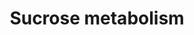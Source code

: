 ---
annotations:
- id: PW:0000151
  parent: classic metabolic pathway
  type: Pathway Ontology
  value: starch and sucrose metabolic pathway
authors:
- Anwesha
- Sbohler
- Egonw
- MaintBot
- DeSl
- Eweitz
description: 'This pathway represents the reactions for the synthesis and degradation
  in the cytosol of plants. Enzymes, metabolites and cofactors are represented according
  to different sources (KEGG, Plant Physiology (third edition), UniProt) Enzyme IDs
  are either UniProt or Enzyme code and are non-exhaustive due to the redundancy of
  most databases. This pathway is partly based on: http://www.genome.jp/kegg-bin/show_pathway?ath00500
  Links to other pathways are represented as well.'
last-edited: 2021-05-27
organisms:
- Arabidopsis thaliana
redirect_from:
- /index.php/Pathway:WP2623
- /instance/WP2623
revision: null
schema-jsonld:
- '@context': https://schema.org/
  '@id': https://wikipathways.github.io/pathways/WP2623.html
  '@type': Dataset
  creator:
    '@type': Organization
    name: WikiPathways
  description: 'This pathway represents the reactions for the synthesis and degradation
    in the cytosol of plants. Enzymes, metabolites and cofactors are represented according
    to different sources (KEGG, Plant Physiology (third edition), UniProt) Enzyme
    IDs are either UniProt or Enzyme code and are non-exhaustive due to the redundancy
    of most databases. This pathway is partly based on: http://www.genome.jp/kegg-bin/show_pathway?ath00500
    Links to other pathways are represented as well.'
  keywords:
  - ''
  - ADP
  - ATP
  - D-glucose-6-phosphate
  - Glycolysis
  - PPi
  - Starch Metabolism
  - UDP
  - UDP-glucose
  - UDP-glucose pyrophosphorylase 1
  - UDP-glucose pyrophosphorylase 2
  - UTP
  - beta-fructofuranosidase
  - fructose
  - fructose 6-phosphate
  - glucose
  - glucose 1-phosphate
  - glucose 6-phosphate
  - glucose-6-phosphate isomerase
  - hexokinase 2
  - invertase 1
  - invertase 2
  - phosphoglucomutase 1
  - phosphoglucomutase 2
  - sucrose
  - sucrose 6'-phosphate
  - sucrose synthase 1
  - sucrose synthase 2
  - sucrose synthase 3
  - sucrose synthase 4
  - sucrose synthase 5
  - sucrose synthase 6
  - sucrose-6-phosphate
  license: CC0
  name: Sucrose metabolism
seo: CreativeWork
title: Sucrose metabolism
wpid: WP2623
---